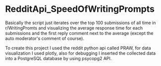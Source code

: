 # RedditApi_SpeedOfWritingPrompts

Basically the script just iterates over the top 100 submissions of all time in r/WritingPromts and visualizing the average response time for each submissions and the first reply comment next to the average (except the auto moderator's comment of course).


To create this project I used the reddit python api called PRAW, for data visualization I used plotly, also for debugging I inserted the collected data into a PostgreSQL database by using psycopg2 API.

